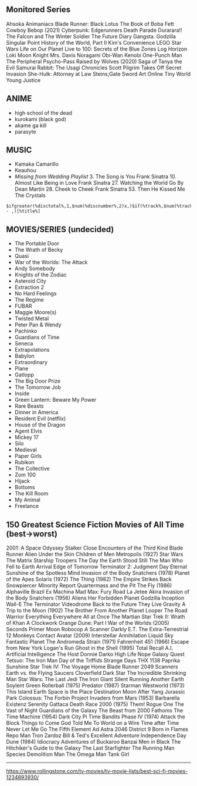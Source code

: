 ## Monitored Series
Ahsoka
Animaniacs
Blade Runner: Black Lotus
The Book of Boba Fett
Cowboy Bebop (2021)
Cyberpunk: Edgerunners
Death Parade
Durarara!!
The Falcon and The Winter Soldier
The Future Diary
Gangsta.
Godzilla Singular Point
History of the World, Part II
Kim's Convenience
LEGO Star Wars
Life on Our Planet
Live to 100: Secrets of the Blue Zones
Log Horizon
Loki
Moon Knight
Mrs. Davis
Noragami
Obi-Wan Kenobi
One-Punch Man
The Peripheral
Psycho-Pass
Raised by Wolves (2020)
Saga of Tanya the Evil
Samurai Rabbit: The Usagi Chronicles
Scott Pilgrim Takes Off
Secret Invasion
She-Hulk: Attorney at Law
Steins;Gate
Sword Art Online
Tiny World
Young Justice

## ANIME
- high school of the dead
- kurokami (black god)
- akame ga kill
- parasyte

## MUSIC
- Kamaka Camarillo
- Keauhou
- *Missing from Wedding Playlist*
	3. The Song is You	Frank Sinatra
	10. Almost Like Being in Love	Frank Sinatra
	27. Watching the World Go By	Dean Martin
	28. Cheek to Cheek	Frank Sinatra
	53. Then He Kissed Me	The Crystals

```
$ifgreater(%disctotal%,1,$num(%discnumber%,2)x,)$if(%track%,$num(%track%,2) - ,)[%title%]
```

## MOVIES/SERIES (undecided)
- The Portable Door
- The Wrath of Becky
- Quasi
- War of the Worlds: The Attack
- Andy Somebody
- Knights of the Zodiac
- Asteroid City
- Extraction 2
- No Hard Feelings
- The Regime
- FUBAR
- Maggie Moore(s)
- Twisted Metal
- Peter Pan & Wendy
- Pachinko
- Guardians of Time
- Seneca
- Extrapolations
- Babylon
- Extraordinary
- Plane
- Gatlopp
- The Big Door Prize
- The Tomorrow Job
- Inside
- Green Lantern: Beware My Power
- Rare Beasts
- Dinner in America
- Resident Evil (netflix)
- House of the Dragon
- Agent Elvis
- Mickey 17
- Silo
- Medieval
- Paper Girls
- Rubikon
- The Collective
- Zom 100
- Hijack
- Bottoms
- The Kill Room
- My Animal
- Freelance

## 150 Greatest Science Fiction Movies of All Time (best->worst)
2001: A Space Odyssey
Stalker
Close Encounters of the Third Kind
Blade Runner
Alien
Under the Skin
Children of Men
Metropolis (1927)
Star Wars
The Matrix
Starship Troopers
The Day the Earth Stood Still
The Man Who Fell to Earth
Arrival
Edge of Tomorrow
Terminator 2: Judgment Day
Eternal Sunshine of the Spotless Mind
Invasion of the Body Snatchers (1978)
Planet of the Apes
Solaris (1972)
The Thing (1982)
The Empire Strikes Back
Snowpiercer
Minority Report
Quartermass and the Pit
The Fly (1986)
Alphaville
Brazil
Ex Machina
Mad Max: Fury Road
La Jetee
Akira
Invasion of the Body Snatchers (1956)
Aliens
Her
Forbidden Planet
Godzilla
Inception
Wall-E
The Terminator
Videodrome
Back to the Future
They Live
Gravity
A Trip to the Moon (1902)
The Brother From Another Planet
Looper
The Road Warrior
Everything Everywhere All at Once
The Martian
Star Trek II: Wrath of Khan
A Clockwork Orange
Dune: Part I
War of the Worlds (2005)
Seconds
Primer
Moon
Robocop
A Scanner Darkly
E.T. The Extra-Terrestrial
12 Monkeys
Contact
Avatar (2009)
Interstellar
Annihilation
Liquid Sky
Fantastic Planet
The Andromeda Strain (1971)
Fahrenheit 451 (1966)
Escape from New York
Logan's Run
Ghost in the Shell (1995)
Total Recall
A.I. Artificial Intelligence
The Host
Donnie Darko
High Life
Nope
Galaxy Quest
Tetsuo: The Iron Man
Day of the Triffids
Strange Days
THX 1138
Paprika
Sunshine
Star Trek IV: The Voyage Home
Blade Runner 2049
Scanners
Earth vs. the Flying Saucers
Cloverfield
Dark Star
The Incredible Shrinking Man
Star Wars: The Last Jedi
The Iron Giant
Silent Running
Another Earth
Soylent Green
Rollerball (1975)
Predator (1987)
Starman
Westworld (1973)
This Island Earth
Space is the Place
Destination Moon
After Yang
Jurassic Park
Colossus: The Forbin Project
Invaders from Mars (1953)
Barbarella
Existenz
Serenity
Gattaca
Death Race 2000 (1975)
Them!
Rogue One
The Vast of Night
Guardians of the Galaxy
The Beast from 2000 Fathoms
The Time Machine (1954)
Dark City
Pi
Time Bandits
Phase IV (1974)
Attack the Block
Things to Come
God Told Me To
World on a Wire
Time after Time
Never Let Me Go
The Fifth Element
Ad Astra
2046
District 9
Born in Flames
Repo Man
Tron
Zardoz
Bill & Ted's Excellent Adventure
Independence Day
Dune (1984)
Idiocracy
Adventures of Buckaroo Banzai
Men in Black
The Hitchiker's Guide to the Galaxy
The Last Starfighter
The Running Man
Species
Demolition Man
The Omega Man
Tank Girl

---
https://www.rollingstone.com/tv-movies/tv-movie-lists/best-sci-fi-movies-1234893930/
